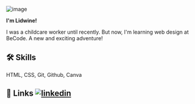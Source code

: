 ![image](http://pngimg.com/uploads/hello/hello_PNG46.png)

**I'm Lidwine!**




I was a childcare worker until recently. But now, I'm learning web design at BeCode. A new and exciting adventure! 


## 🛠 Skills 
HTML, CSS, Git, Github, Canva


## 🔗 Links [![linkedin](https://img.shields.io/badge/linkedin-0A66C2?style=for-the-badge&logo=linkedin&logoColor=white)](https://www.linkedin.com/in/lidwine-careme/)


